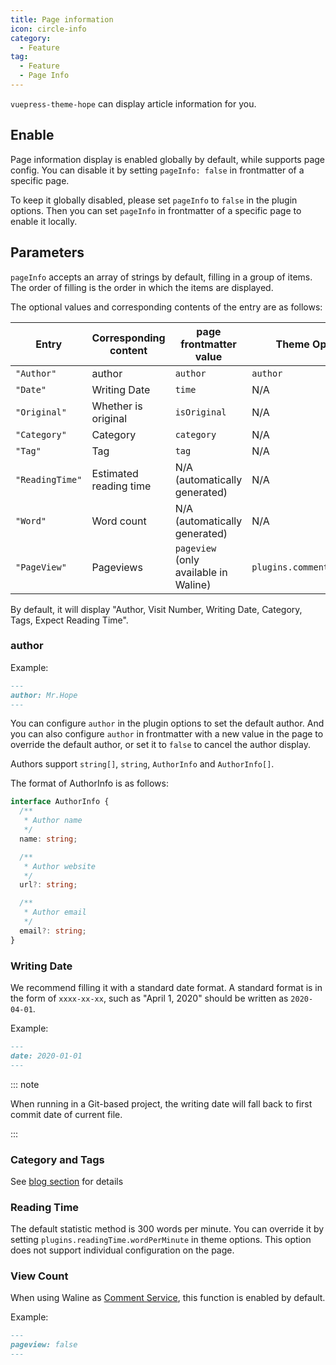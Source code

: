 ```yaml
---
title: Page information
icon: circle-info
category:
  - Feature
tag:
  - Feature
  - Page Info
---
```


`vuepress-theme-hope` can display article information for you.

<!-- more -->

## Enable

Page information display is enabled globally by default, while supports page config. You can disable it by setting `pageInfo: false` in frontmatter of a specific page.

To keep it globally disabled, please set `pageInfo` to `false` in the plugin options. Then you can set `pageInfo` in frontmatter of a specific page to enable it locally.

## Parameters <Badge text="Support page config" />

`pageInfo` accepts an array of strings by default, filling in a group of items. The order of filling is the order in which the items are displayed.

The optional values and corresponding contents of the entry are as follows:

| Entry           | Corresponding content  | page frontmatter value                | Theme Options              |
| --------------- | ---------------------- | ------------------------------------- | -------------------------- |
| `"Author"`      | author                 | `author`                              | `author`                   |
| `"Date"`        | Writing Date           | `time`                                | N/A                        |
| `"Original"`    | Whether is original    | `isOriginal`                          | N/A                        |
| `"Category"`    | Category               | `category`                            | N/A                        |
| `"Tag"`         | Tag                    | `tag`                                 | N/A                        |
| `"ReadingTime"` | Estimated reading time | N/A (automatically generated)         | N/A                        |
| `"Word"`        | Word count             | N/A (automatically generated)         | N/A                        |
| `"PageView"`    | Pageviews              | `pageview` (only available in Waline) | `plugins.comment.pageview` |

By default, it will display "Author, Visit Number, Writing Date, Category, Tags, Expect Reading Time".

### author <Badge text="Support page config" />

Example:

```md
---
author: Mr.Hope
---
```

You can configure `author` in the plugin options to set the default author. And you can also configure `author` in frontmatter with a new value in the page to override the default author, or set it to `false` to cancel the author display.

Authors support `string[]`, `string`, `AuthorInfo` and `AuthorInfo[]`.

The format of AuthorInfo is as follows:

```ts
interface AuthorInfo {
  /**
   * Author name
   */
  name: string;

  /**
   * Author website
   */
  url?: string;

  /**
   * Author email
   */
  email?: string;
}
```

### Writing Date

We recommend filling it with a standard date format. A standard format is in the form of `xxxx-xx-xx`, such as "April 1, 2020" should be written as `2020-04-01`.

Example:

```md
---
date: 2020-01-01
---
```

::: note

When running in a Git-based project, the writing date will fall back to first commit date of current file.

:::

### Category and Tags

See [blog section](../blog/category-and-tags.md) for details

### Reading Time

The default statistic method is 300 words per minute. You can override it by setting `plugins.readingTime.wordPerMinute` in theme options. This option does not support individual configuration on the page.

### View Count <Badge text="Support page config" />

When using Waline as [Comment Service](comment.md), this function is enabled by default.

Example:

```md
---
pageview: false
---
```
